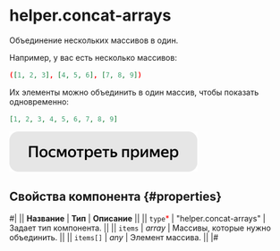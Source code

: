 # helper.concat-arrays

Объединение нескольких массивов в один.

Например, у вас есть несколько массивов:

```json
([1, 2, 3], [4, 5, 6], [7, 8, 9])
```

Их элементы можно объединить в один массив, чтобы показать одновременно:

```json
[1, 2, 3, 4, 5, 6, 7, 8, 9]
```

[![](../_images/buttons/view-example.svg)](https://clck.ru/QRfHv)

## Свойства компонента {#properties}

#|
|| **Название** | **Тип** | **Описание** ||
|| `type`<span style="color: red">\*</span> | "helper.concat-arrays" | Задает тип компонента. ||
|| `items` | _array_ | Массивы, которые нужно объединить. ||
|| `items[]` | _any_ | Элемент массива. ||
|#
